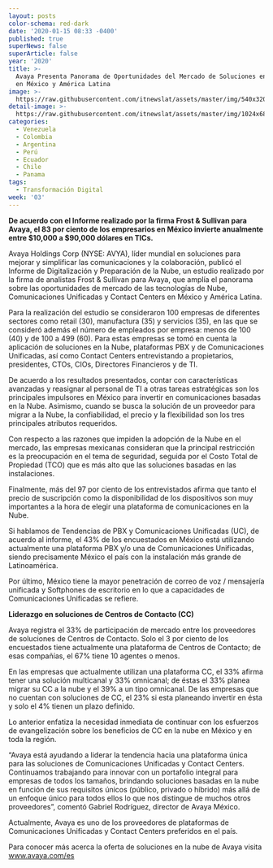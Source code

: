```yaml
---
layout: posts
color-schema: red-dark
date: '2020-01-15 08:33 -0400'
published: true
superNews: false
superArticle: false
year: '2020'
title: >-
  Avaya Presenta Panorama de Oportunidades del Mercado de Soluciones en la Nube
  en México y América Latina 
image: >-
  https://raw.githubusercontent.com/itnewslat/assets/master/img/540x320/Cdad-de-Mexico-p.jpg
detail-image: >-
  https://raw.githubusercontent.com/itnewslat/assets/master/img/1024x680/Cdad-de-Mexico-g.jpg
categories:
  - Venezuela
  - Colombia
  - Argentina
  - Perú
  - Ecuador
  - Chile
  - Panama
tags:
  - Transformación Digital
week: '03'
---
```

**De acuerdo con el Informe realizado por la firma Frost & Sullivan para Avaya, el 83 por ciento de los empresarios en México invierte anualmente entre $10,000 a $90,000 dólares en TICs.**

Avaya Holdings Corp (NYSE: AVYA), líder mundial en soluciones para mejorar y simplificar las comunicaciones y la colaboración, publicó el Informe de Digitalización y Preparación de la Nube, un estudio realizado por la firma de analistas Frost & Sullivan para Avaya, que amplía el panorama sobre las oportunidades de mercado de las tecnologías de Nube, Comunicaciones Unificadas y Contact Centers en México y América Latina. 

Para la realización del estudio se consideraron 100 empresas de diferentes sectores como retail (30), manufactura (35) y servicios (35), en las que se consideró además el número de empleados por empresa: menos de 100 (40) y de 100 a 499 (60). Para estas empresas se tomó en cuenta la aplicación de soluciones en la Nube, plataformas PBX y de Comunicaciones Unificadas, así como Contact Centers entrevistando a propietarios, presidentes, CTOs, CIOs, Directores Financieros y de TI.

De acuerdo a los resultados presentados, contar con características avanzadas y reasignar al personal de TI a otras tareas estratégicas son los principales impulsores en México para invertir en comunicaciones basadas en la Nube. Asimismo, cuando se busca la solución de un proveedor para migrar a la Nube, la confiabilidad, el precio y la flexibilidad son los tres principales atributos requeridos. 

Con respecto a las razones que impiden la adopción de la Nube en el mercado, las empresas mexicanas consideran que la principal restricción es la preocupación en el tema de seguridad, seguida por el Costo Total de Propiedad (TCO) que es más alto que las soluciones basadas en las instalaciones. 

Finalmente, más del 97 por ciento de los entrevistados afirma que tanto el precio de suscripción como la disponibilidad de los dispositivos son muy importantes a la hora de elegir una plataforma de comunicaciones en la Nube.

Si hablamos de Tendencias de PBX y Comunicaciones Unificadas (UC), de acuerdo al informe, el 43% de los encuestados en México está utilizando actualmente una plataforma PBX y/o una de Comunicaciones Unificadas, siendo precisamente México el país con la instalación más grande de Latinoamérica. 

Por último, México tiene la mayor penetración de correo de voz / mensajería unificada y Softphones de escritorio en lo que a capacidades de Comunicaciones Unificadas se refiere.

**Liderazgo en soluciones de Centros de Contacto (CC)**

Avaya registra el 33% de participación de mercado entre los proveedores de soluciones de Centros de Contacto. Solo el 3 por ciento de los encuestados tiene actualmente una plataforma de Centros de Contacto; de esas compañías, el 67% tiene 10 agentes o menos.

En las empresas que actualmente utilizan una plataforma CC, el 33% afirma tener una solución multicanal y 33% omnicanal; de éstas el 33% planea migrar su CC a la nube y el 39% a un tipo omnicanal. De las empresas que no cuentan con soluciones de CC, el 23% si esta planeando invertir en ésta y solo el 4% tienen un plazo definido.

Lo anterior enfatiza la necesidad inmediata de continuar con los esfuerzos de evangelización sobre los beneficios de CC en la nube en México y en toda la región.

“Avaya está ayudando a liderar la tendencia hacia una plataforma única para las soluciones de Comunicaciones Unificadas y Contact Centers. Continuamos trabajando para innovar con un portafolio integral para empresas de todos los tamaños, brindando soluciones basadas en la nube en función de sus requisitos únicos (público, privado o híbrido) más allá de un enfoque único para todos ellos lo que nos distingue  de muchos otros proveedores”, comentó Gabriel Rodríguez, director de Avaya México. 

Actualmente, Avaya es uno de los proveedores de plataformas de Comunicaciones Unificadas y Contact Centers preferidos en el país.

Para conocer más acerca la oferta de soluciones en la nube de Avaya visita www.avaya.com/es